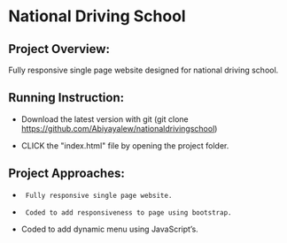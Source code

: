 # National Driving School

## Project Overview:
 
 Fully responsive single page website designed for national driving school.

## Running Instruction:

 * Download the latest version with git (git clone   https://github.com/Abiyayalew/nationaldrivingschool)    
 
 * CLICK the "index.html" file by opening the project folder.


## Project Approaches:
 
 *	 	Fully responsive single page website.
 *	 	Coded to add responsiveness to page using bootstrap.
 *	Coded to add dynamic menu using JavaScript’s. 
 


 
















